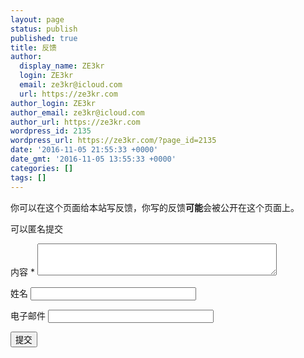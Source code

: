 ```yaml
---
layout: page
status: publish
published: true
title: 反馈
author:
  display_name: ZE3kr
  login: ZE3kr
  email: ze3kr@icloud.com
  url: https://ze3kr.com
author_login: ZE3kr
author_email: ze3kr@icloud.com
author_url: https://ze3kr.com
wordpress_id: 2135
wordpress_url: https://ze3kr.com/?page_id=2135
date: '2016-11-05 21:55:33 +0000'
date_gmt: '2016-11-05 13:55:33 +0000'
categories: []
tags: []
---
```

<p>你可以在这个页面给本站写反馈，你写的反馈<strong>可能</strong>会被公开在这个页面上。</p>
<form action="https://ze3kr.com/wp-content/plugins/add-pingback-manually/add-pingback.php" method="post">
<p class="comment-notes"><span id="email-notes">可以匿名提交</span></p>
<p class="comment-form-url"><label for="pingback-content">内容 <span class="required">*</span></label> <textarea id="pingback-content" cols="45" maxlength="65525" name="pingback-content" rows="3"></textarea></p>
<p><label for="pingback-title">姓名</label> <input id="pingback-title" maxlength="100" name="pingback-title" size="30" type="text" value="" /></p>
<p class="comment-form-email"><label for="pingback-email">电子邮件</label> <input id="pingback-email" maxlength="100" name="pingback-email" size="30" type="email" value="" /></p>
<p class="form-submit"><input id="submit" class="submit" name="submit" type="submit" value="提交" /> <input id="pingback-type" name="pingback-type" type="hidden" value="" /><input id="pingback-id" name="pingback-id" type="hidden" value="https://ze3kr.com/feedback/" /></p>
<p><script><br />
var comment_author_email = jQuery.cookie("comment_author_email_dd9fd5473a8961943ad4decbd45b5159");<br />
var comment_author_url = jQuery.cookie("comment_author_dd9fd5473a8961943ad4decbd45b5159");<br />
if(typeof comment_author !== "undefined") {<br />
	jQuery('#pingback-title').val(comment_author);<br />
}<br />
if(typeof comment_author_email !== "undefined") {<br />
	jQuery('#pingback-email').val(comment_author_email);<br />
}<br />
</script></p>
</form>
